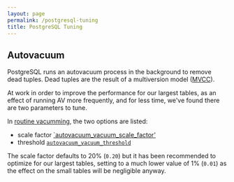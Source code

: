 ```yaml
---
layout: page
permalink: /postgresql-tuning
title: PostgreSQL Tuning
---
```


## Autovacuum

PostgreSQL runs an autovacuum process in the background to remove dead tuples. Dead tuples are the result of a multiversion model ([MVCC](https://www.postgresql.org/docs/9.5/mvcc-intro.html)).

At work in order to improve the performance for our largest tables, as an effect of running AV more frequently, and for less time, we've found there are two parameters to tune.

In [routine vacumming](https://www.postgresql.org/docs/9.1/routine-vacuuming.html), the two options are listed:

- scale factor [`autovacuum_vacuum_scale_factor'](https://www.postgresql.org/docs/9.1/runtime-config-autovacuum.html#GUC-AUTOVACUUM-VACUUM-SCALE-FACTOR)
- threshold [`autovacuum_vacuum_threshold`](https://www.postgresql.org/docs/9.1/runtime-config-autovacuum.html#GUC-AUTOVACUUM-VACUUM-SCALE-FACTOR)

The scale factor defaults to 20% (`0.20`) but it has been recommended to optimize for our largest tables, setting to a much lower value of 1% (`0.01`) as the effect on the small tables will be negligible anyway.
